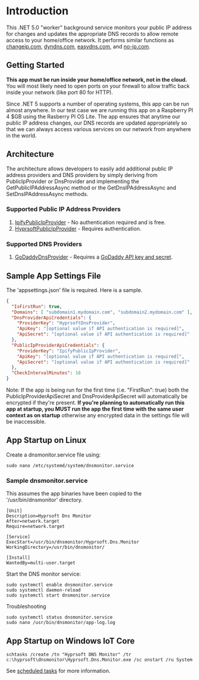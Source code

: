 # Introduction 
This .NET 5.0 "worker" background service monitors your public IP address for changes and updates the appropriate DNS records to allow remote access to your home/office network.
It performs similar functions as [changeip.com](https://changeip.com), [dyndns.com](https://dyndns.com), [easydns.com](https://easydns.com), and [no-ip.com](https://noip.com).

## Getting Started
<b>This app must be run inside your home/office network, not in the cloud.</b>
You will most likely need to open ports on your firewall to allow traffic back inside your network (like port 80 for HTTP).

Since .NET 5 supports a number of operating systems, this app can be run almost anywhere.
In our test case we are running this app on a Raspberry PI 4 $GB using the Rasberry PI OS Lite.
The app ensures that anytime our public IP address changes, our DNS records are updated appropriately so that we can always access various services on our network from anywhere in the world.

## Architecture
The architecture allows developers to easily add additional public IP address providers and DNS providers by simply deriving from PublicIpProvider or DnsProvider and implementing the GetPublicIPAddressAsync method or the GetDnsIPAddressAsync and SetDnsIPAddressAsync methods.

### Supported Public IP Address Providers
1. [IpifyPublicIpProvider](https://www.ipify.org/) - No authentication required and is free.
2. [HyprsoftPublicIpProvider](https://hyprsoftidentity.azurewebsites.net/) - Requires authentication.

### Supported DNS Providers
1. [GoDaddyDnsProvider](https://www.godaddy.com/) - Requires a [GoDaddy API key and secret](https://developer.godaddy.com/keys).

## Sample App Settings File
The 'appsettings.json' file is required.  Here is a sample.
~~~json
{
  "IsFirstRun": true,
  "Domains": [ "subdomain1.mydomain.com", "subdomain2.mydomain.com" ],
  "DnsProviderApiCredentials": {
    "ProviderKey": "HyprsoftDnsProvider",
    "ApiKey": "[optional value if API authentication is required]",
    "ApiSecret": "[optional value if API authentication is required]"
  },
  "PublicIpProviderApiCredentials": {
    "ProviderKey": "IpifyPublicIpProvider",
    "ApiKey": "[optional value if API authentication is required]",
    "ApiSecret": "[optional value if API authentication is required]"
  },
  "CheckIntervalMinutes": 10
}
~~~
Note: If the app is being run for the first time (i.e. "FirstRun": true) both the PublicIpProviderApiSecret and DnsProviderApiSecret will automatically be encrypted if they're present.
<b>If you're planning to automatically run this app at startup, you MUST run the app the first time with the same user context as on startup</b> otherwise any encrypted data in the settings file will be inaccessible.

## App Startup on Linux
Create a dnsmonitor.service file using:
```
sudo nano /etc/systemd/system/dnsmonitor.service
```

### Sample dnsmonitor.service
This assumes the app binaries have been copied to the '/usr/bin/dnsmonitor' directory.
```
[Unit]
Description=Hyprsoft Dns Monitor
After=network.target
Require=network.target

[Service]
ExecStart=/usr/bin/dnsmonitor/Hyprsoft.Dns.Monitor
WorkingDirectory=/usr/bin/dnsmonitor/

[Install]
WantedBy=multi-user.target
```

Start the DNS monitor service:
```
sudo systemctl enable dnsmonitor.service
sudo systemctl daemon-reload
sudo systemctl start dnsmonitor.service
```
Troubleshooting
```
sudo systemctl status dnsmonitor.service
sudo nano /usr/bin/dnsmonitor/app-log.log
```

## App Startup on Windows IoT Core
```
schtasks /create /tn "Hyprsoft DNS Monitor" /tr c:\hyprsoft\dnsmonitor\Hyprsoft.Dns.Monitor.exe /sc onstart /ru System
```
See [scheduled tasks](https://docs.microsoft.com/en-us/windows/desktop/taskschd/schtasks) for more information.
